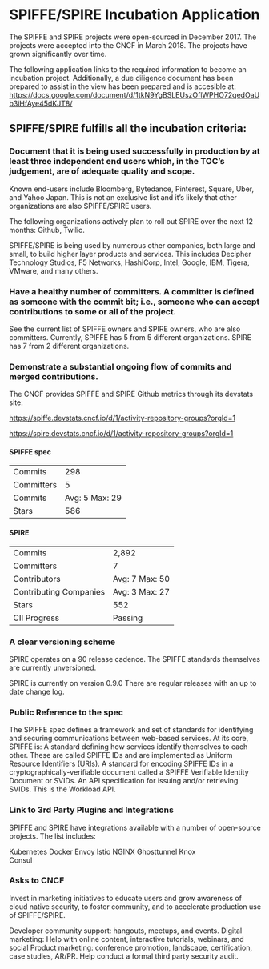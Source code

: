 # SPIFFE/SPIRE Incubation Application

The SPIFFE and SPIRE projects were open-sourced in December 2017. The projects were accepted into the CNCF in March 2018. The projects have grown significantly over time.

The following application links to the required information to become an incubation project. Additionally, a due diligence document has been prepared to assist in the view has been prepared and is accesible at: https://docs.google.com/document/d/1tkN9YgBSLEUszOflWPHO72qedOaUb3iHfAye45dKJT8/


## SPIFFE/SPIRE fulfills all the incubation criteria:
### Document that it is being used successfully in production by at least three independent end users which, in the TOC’s judgement, are of adequate quality and scope.

Known end-users include Bloomberg, Bytedance, Pinterest, Square, Uber, and Yahoo Japan. This is not an exclusive list and it’s likely that other organizations are also SPIFFE/SPIRE users.

The following organizations actively plan to roll out SPIRE over the next 12 months: Github, Twilio.
 
SPIFFE/SPIRE is being used by numerous other companies, both large and small, to build higher layer products and services. This includes Decipher Technology Studios, F5 Networks, HashiCorp, Intel, Google, IBM, Tigera, VMware, and many others.

### Have a healthy number of committers. A committer is defined as someone with the commit bit; i.e., someone who can accept contributions to some or all of the project.

See the current list of SPIFFE owners and SPIRE owners, who are also committers. Currently, SPIFFE has 5 from 5 different organizations. SPIRE has 7 from 2 different organizations.

### Demonstrate a substantial ongoing flow of commits and merged contributions.

The CNCF provides SPIFFE and SPIRE Github metrics through its devstats site: 

https://spiffe.devstats.cncf.io/d/1/activity-repository-groups?orgId=1

https://spire.devstats.cncf.io/d/1/activity-repository-groups?orgId=1

#### SPIFFE spec

|            |         |
|------------|---------|
| Commits    | 298     |
| Committers | 5       |
| Commits    | Avg: 5 Max: 29 |
| Stars      | 586     |



#### SPIRE

|                        |                |
|------------------------|----------------|
| Commits                | 2,892          |
| Committers             | 7              |
| Contributors           | Avg: 7 Max: 50 |
| Contributing Companies | Avg: 3 Max: 27 |
| Stars                  | 552            |
| CII Progress           | Passing        |

### A clear versioning scheme

SPIRE operates on a 90 release cadence. The SPIFFE standards themselves are currently unversioned.

SPIRE is currently on version 0.9.0 There are regular releases with an up to date change log. 

### Public Reference to the spec

The SPIFFE spec defines a framework and set of standards for identifying and securing communications between web-based services. At its core, SPIFFE is:
A standard defining how services identify themselves to each other. These are called SPIFFE IDs and are implemented as Uniform Resource Identifiers (URIs).
A standard for encoding SPIFFE IDs in a cryptographically-verifiable document called a SPIFFE Verifiable Identity Document or SVIDs.
An API specification for issuing and/or retrieving SVIDs. This is the Workload API.

### Link to 3rd Party Plugins and Integrations

SPIFFE and SPIRE have integrations available with a number of open-source projects. The list includes:

Kubernetes
Docker
Envoy
Istio
NGINX
Ghosttunnel
Knox	
Consul

### Asks to CNCF

Invest in marketing initiatives to educate users and grow awareness of cloud native security, to foster community, and to accelerate production use of SPIFFE/SPIRE.

Developer community support: hangouts, meetups, and events.
Digital marketing: Help with online content, interactive tutorials, webinars, and social
Product marketing: conference promotion, landscape, certification, case studies, AR/PR.
Help conduct a formal third party security audit.  
